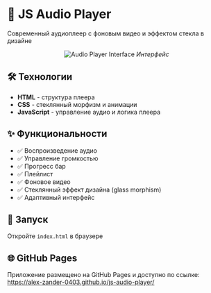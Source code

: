 # 🎵 JS Audio Player

Современный аудиоплеер с фоновым видео и эффектом стекла в дизайне

<div align="center">

![Audio Player Interface](screenshots/js-audio-player.gif)
_Интерфейс_

</div>

## 🛠 Технологии

- **HTML** - структура плеера
- **CSS** - стеклянный морфизм и анимации
- **JavaScript** - управление аудио и логика плеера

## ✨ Функциональности

- ✅ Воспроизведение аудио
- ✅ Управление громкостью
- ✅ Прогресс бар
- ✅ Плейлист
- ✅ Фоновое видео
- ✅ Стеклянный эффект дизайна (glass morphism)
- ✅ Адаптивный интерфейс

## 🚀 Запуск

Откройте `index.html` в браузере

## 🌐 GitHub Pages

Приложение размещено на GitHub Pages и доступно по ссылке:
https://alex-zander-0403.github.io/js-audio-player/
